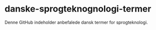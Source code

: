 # danske-sprogteknognologi-termer
Denne GitHub indeholder anbefalede dansk termer for sprogteknologi.

